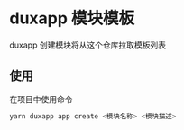# duxapp 模块模板

duxapp 创建模块将从这个仓库拉取模板列表

## 使用

在项目中使用命令

```bash
yarn duxapp app create <模块名称> <模块描述>
```
